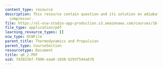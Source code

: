 ```yaml
---
content_type: resource
description: This resource contain question and its solution on adiabatic steady flow
  compressor.
file: https://ol-ocw-studio-app-production.s3.amazonaws.com/courses/16-01-unified-engineering-i-ii-iii-iv-fall-2005-spring-2006/7d3923bff896eaa81038b293f544a678_q6_2.PDF
file_type: application/pdf
learning_resource_types: []
ocw_type: OCWFile
parent_title: Thermodynamics and Propulsion
parent_type: CourseSection
resourcetype: Document
title: q6_2.PDF
uid: 7d3923bf-f896-eaa8-1038-b293f544a678
---
```


